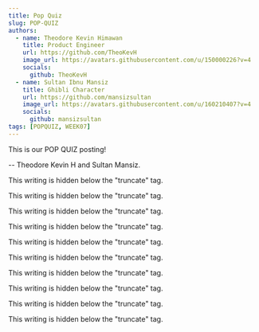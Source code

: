 ```yaml
---
title: Pop Quiz
slug: POP-QUIZ
authors:
  - name: Theodore Kevin Himawan
    title: Product Engineer
    url: https://github.com/TheoKevH
    image_url: https://avatars.githubusercontent.com/u/150000226?v=4
    socials:
      github: TheoKevH
  - name: Sultan Ibnu Mansiz
    title: Ghibli Character
    url: https://github.com/mansizsultan
    image_url: https://avatars.githubusercontent.com/u/160210407?v=4
    socials:
      github: mansizsultan
tags: [POPQUIZ, WEEK07]
---
```


This is our POP QUIZ posting!

-- Theodore Kevin H and Sultan Mansiz.

<!-- truncate -->

This writing is hidden below the "truncate" tag.

This writing is hidden below the "truncate" tag.

This writing is hidden below the "truncate" tag.

This writing is hidden below the "truncate" tag.

This writing is hidden below the "truncate" tag.

This writing is hidden below the "truncate" tag.

This writing is hidden below the "truncate" tag.

This writing is hidden below the "truncate" tag.

This writing is hidden below the "truncate" tag.

This writing is hidden below the "truncate" tag.

